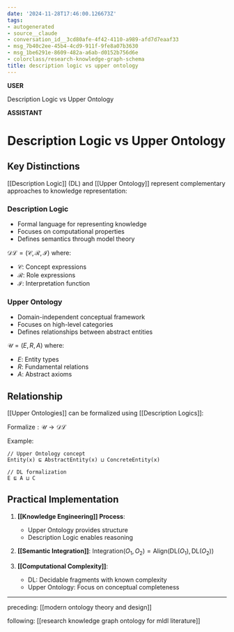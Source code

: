 ```yaml
---
date: '2024-11-28T17:46:00.126673Z'
tags:
- autogenerated
- source__claude
- conversation_id__3cd80afe-4f42-4110-a989-afd7d7eaaf33
- msg_7b40c2ee-45b4-4cd9-911f-9fe8a07b3630
- msg_1be6291e-8609-482a-a6ab-d0152b756d6e
- colorclass/research-knowledge-graph-schema
title: description logic vs upper ontology
---
```


**USER**

Description Logic vs Upper Ontology


**ASSISTANT**

# Description Logic vs Upper Ontology

## Key Distinctions

[[Description Logic]] (DL) and [[Upper Ontology]] represent complementary approaches to knowledge representation:

### Description Logic
- Formal language for representing knowledge
- Focuses on computational properties
- Defines semantics through model theory

$\mathcal{DL} = (\mathcal{C}, \mathcal{R}, \mathcal{I})$ where:
- $\mathcal{C}$: Concept expressions
- $\mathcal{R}$: Role expressions 
- $\mathcal{I}$: Interpretation function

### Upper Ontology
- Domain-independent conceptual framework
- Focuses on high-level categories
- Defines relationships between abstract entities

$\mathcal{U} = (E, R, A)$ where:
- $E$: Entity types
- $R$: Fundamental relations
- $A$: Abstract axioms

## Relationship

[[Upper Ontologies]] can be formalized using [[Description Logics]]:

$\text{Formalize}: \mathcal{U} \rightarrow \mathcal{DL}$

Example:
```
// Upper Ontology concept
Entity(x) ⊑ AbstractEntity(x) ⊔ ConcreteEntity(x)

// DL formalization
E ⊑ A ⊔ C
```

## Practical Implementation

1. **[[Knowledge Engineering]] Process**:
   - Upper Ontology provides structure
   - Description Logic enables reasoning

2. **[[Semantic Integration]]**:
   $\text{Integration}(O_1, O_2) = \text{Align}(\text{DL}(O_1), \text{DL}(O_2))$

3. **[[Computational Complexity]]**:
   - DL: Decidable fragments with known complexity
   - Upper Ontology: Focus on conceptual completeness


---

preceding: [[modern ontology theory and design]]  


following: [[research knowledge graph ontology for mldl literature]]